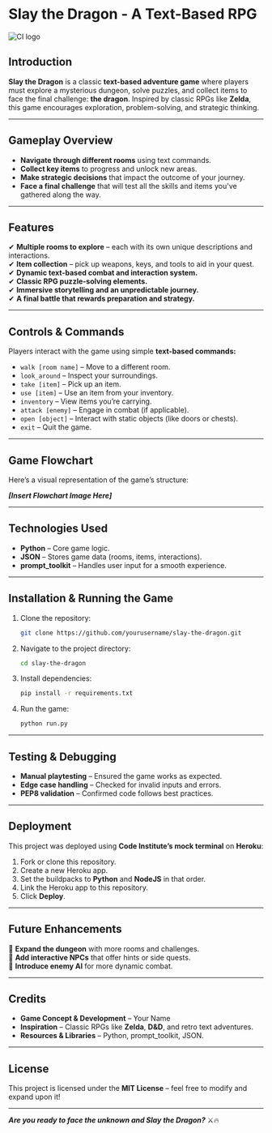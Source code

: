 # Slay the Dragon - A Text-Based RPG

![CI logo](https://codeinstitute.s3.amazonaws.com/fullstack/ci_logo_small.png)

## Introduction

**Slay the Dragon** is a classic **text-based adventure game** where players must explore a mysterious dungeon, solve puzzles, and collect items to face the final challenge: **the dragon**. Inspired by classic RPGs like **Zelda**, this game encourages exploration, problem-solving, and strategic thinking.

---

## Gameplay Overview

-   **Navigate through different rooms** using text commands.
-   **Collect key items** to progress and unlock new areas.
-   **Make strategic decisions** that impact the outcome of your journey.
-   **Face a final challenge** that will test all the skills and items you've gathered along the way.

---

## Features

✔ **Multiple rooms to explore** – each with its own unique descriptions and interactions.  
✔ **Item collection** – pick up weapons, keys, and tools to aid in your quest.  
✔ **Dynamic text-based combat and interaction system.**  
✔ **Classic RPG puzzle-solving elements.**  
✔ **Immersive storytelling and an unpredictable journey.**  
✔ **A final battle that rewards preparation and strategy.**

---

## Controls & Commands

Players interact with the game using simple **text-based commands:**

-   `walk [room name]` – Move to a different room.
-   `look_around` – Inspect your surroundings.
-   `take [item]` – Pick up an item.
-   `use [item]` – Use an item from your inventory.
-   `inventory` – View items you’re carrying.
-   `attack [enemy]` – Engage in combat (if applicable).
-   `open [object]` – Interact with static objects (like doors or chests).
-   `exit` – Quit the game.

---

## Game Flowchart

Here’s a visual representation of the game’s structure:

_**[Insert Flowchart Image Here]**_

---

## Technologies Used

-   **Python** – Core game logic.
-   **JSON** – Stores game data (rooms, items, interactions).
-   **prompt_toolkit** – Handles user input for a smooth experience.

---

## Installation & Running the Game

1. Clone the repository:
    ```sh
    git clone https://github.com/yourusername/slay-the-dragon.git
    ```
2. Navigate to the project directory:
    ```sh
    cd slay-the-dragon
    ```
3. Install dependencies:
    ```sh
    pip install -r requirements.txt
    ```
4. Run the game:
    ```sh
    python run.py
    ```

---

## Testing & Debugging

-   **Manual playtesting** – Ensured the game works as expected.
-   **Edge case handling** – Checked for invalid inputs and errors.
-   **PEP8 validation** – Confirmed code follows best practices.

---

## Deployment

This project was deployed using **Code Institute’s mock terminal** on **Heroku**:

1. Fork or clone this repository.
2. Create a new Heroku app.
3. Set the buildpacks to **Python** and **NodeJS** in that order.
4. Link the Heroku app to this repository.
5. Click **Deploy**.

---

## Future Enhancements

🚀 **Expand the dungeon** with more rooms and challenges.  
🚀 **Add interactive NPCs** that offer hints or side quests.  
🚀 **Introduce enemy AI** for more dynamic combat.

---

## Credits

-   **Game Concept & Development** – Your Name
-   **Inspiration** – Classic RPGs like **Zelda**, **D&D**, and retro text adventures.
-   **Resources & Libraries** – Python, prompt_toolkit, JSON.

---

## License

This project is licensed under the **MIT License** – feel free to modify and expand upon it!

---

**_Are you ready to face the unknown and Slay the Dragon?_** ⚔️🔥
